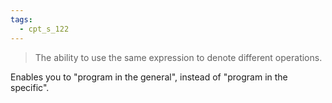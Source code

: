 ```yaml
---
tags:
  - cpt_s_122
---
```


> The ability to use the same expression to denote different operations.

Enables you to "program in the general", instead of "program in the specific".